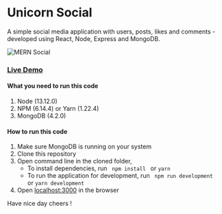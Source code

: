# Unicorn Social

A simple social media application with users, posts, likes and comments - developed using React, Node, Express and MongoDB. 

![MERN Social](https://s3.amazonaws.com/mernbook/git+/social.png "MERN Social")

### [Live Demo](http://social2.mernbook.com/ "MERN Social")

#### What you need to run this code
1. Node (13.12.0)
2. NPM (6.14.4) or Yarn (1.22.4)
3. MongoDB (4.2.0)

####  How to run this code
1. Make sure MongoDB is running on your system 
2. Clone this repository
3. Open command line in the cloned folder,
   - To install dependencies, run ```  npm install  ``` or ``` yarn ```
   - To run the application for development, run ```  npm run development  ``` or ``` yarn development ```
4. Open [localhost:3000](http://localhost:3000/) in the browser

Have nice day cheers !

